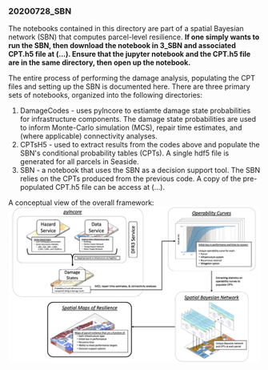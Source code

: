 ### 20200728_SBN

The notebooks contained in this directory are part of a spatial Bayesian network (SBN) that computes parcel-level resilience. **If one simply wants to run the SBN, then download the notebook in 3_SBN and associated CPT.h5 file at (...). Ensure that the jupyter notebook and the CPT.h5 file are in the same directory, then open up the notebook.** 

The entire process of performing the damage analysis, populating the CPT files and setting up the SBN is documented here. There are three primary sets of notebooks, organized into the following directories:

1. DamageCodes - uses pyIncore to estiamte damage state probabilities for infrastructure components. The damage state probabilities are used to inform Monte-Carlo simulation (MCS), repair time estimates, and (where applicable) connectivity analyses.  
2. CPTsH5 - used to extract results from the codes above and populate the SBN's conditional probability tables (CPTs). A single hdf5 file is generated for all parcels in Seaside. 
3. SBN - a notebook that uses the SBN as a decision support tool. The SBN relies on the CPTs produced from the previous code. A copy of the pre-populated CPT.h5 file can be access at (...). 

A conceptual view of the overall framework:
![framework](./images/framework.png)
